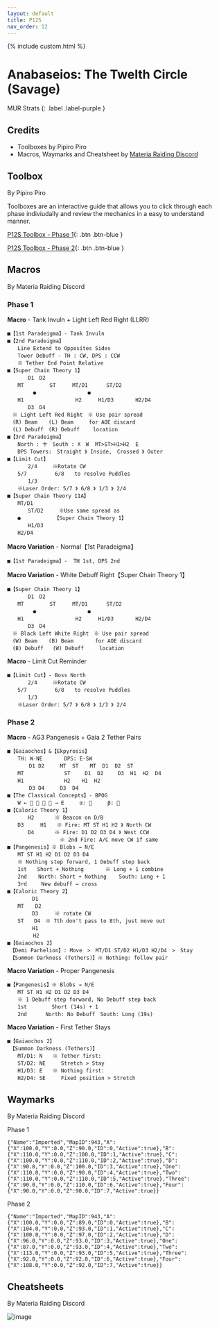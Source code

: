 ```yaml
---
layout: default
title: P12S
nav_order: 12
---
```


{% include custom.html %}

# Anabaseios: The Twelth Circle (Savage)

MUR Strats 
{: .label .label-purple }

## Credits
- Toolboxes by Pipiro Piro
- Macros, Waymarks and Cheatsheet by [Materia Raiding Discord](https://discord.gg/EySn5dRj65)

## Toolbox
By Pipiro Piro

Toolboxes are an interactive guide that allows you to click through each phase indiviudally and review the mechanics in a easy to understand manner.

[P12S Toolbox - Phase 1](https://ff14.toolboxgaming.space/?id=494096636296861&preview=1){: .btn .btn-blue }

[P12S Toolbox - Phase 2](https://ff14.toolboxgaming.space/?id=810190013697861&preview=1){: .btn .btn-blue }

## Macros
By Materia Raiding Discord

### Phase 1
**Macro** - Tank Invuln + Light Left Red Right (LLRR)
```
■【1st Paradeigma】- Tank Invuln
■【2nd Paradeigma】
　　Line Extend to Opposites Sides
　　Tower Debuff - TH : CW, DPS : CCW
　　※ Tether End Point Relative
■【Super Chain Theory 1】
　　　　D1　D2
　　MT　　　　　ST　　  MT/D1      ST/D2
　　　　　●　　　　　　　　　　●
　　H1   　            H2　　  H1/D3       H2/D4
　　　　D3　D4
　※ Light Left Red Right　※ Use pair spread
　(R) Beam　  (L) Beam　　　for AOE discard
　(L) Debuff　(R) Debuff　　 location
■【3rd Paradeigma】
　　North : 十　South : X　W  MT>ST>H1>H2  E
　　DPS Towers:　Straight 》 Inside,　Crossed 》 Outer
■【Limit Cut】
　　　　2/4　　　※Rotate CW
　　5/7         6/8　　to resolve Puddles
　　　　1/3
　　※Laser Order: 5/7 》 6/8 》 1/3 》 2/4
■【Super Chain Theory IIA】
　　MT/D1
　　　　ST/D2　　　※Use same spread as
　　●　　　　　　　【Super Chain Theory 1】
　　　　H1/D3
　　H2/D4
```

**Macro Variation** - Normal【1st Paradeigma】
```
■【1st Paradeigma】-  TH 1st, DPS 2nd
```

**Macro Variation** - White Debuff Right【Super Chain Theory 1】
```
■【Super Chain Theory 1】
　　　　D1　D2
　　MT　　　　　ST　　  MT/D1      ST/D2
　　　　　●　　　　　　　　　　●
　　H1   　            H2　　  H1/D3       H2/D4
　　　　D3　D4
　※ Black Left White Right　※ Use pair spread
　(W) Beam　  (B) Beam　　　  for AOE discard
　(B) Debuff   (W) Debuff　　　location
```

**Macro** - Limit Cut Reminder
```
■【Limit Cut】- Boss North
　　　　2/4　　　※Rotate CW
　　5/7         6/8　　to resolve Puddles
　　　　1/3
　　※Laser Order: 5/7 》 6/8 》 1/3 》 2/4
```

### Phase 2
**Macro** - AG3 Pangenesis + Gaia 2 Tether Pairs
```
■【Gaiaochos】&【Ekpyrosis】
　　TH: W-NE       DPS: E-SW
　　　  D1 D2　　　MT  ST　  MT  D1  D2  ST
　　MT             ST　   D1  D2　   D3  H1  H2  D4
　　H1             H2　  H1  H2　
　　　  D3 D4　　　D3  D4　
■【The Classical Concepts】- BPOG
　　W ←     → E     α:      β: 
■【Caloric Theory 1】
　　　　H2　　　　※ Beacon on D/B
　　D3  　　H1　　※ Fire: MT ST H1 H2 》 North CW
　　　　D4　　　　※ Fire: D1 D2 D3 D4 》 West CCW
　　　　　　　　　  ※ 2nd Fire: A/C move CW if same
■【Pangenesis】※ Blobs → N/E
　　MT ST H1 H2 D1 D2 D3 D4
　　※ Nothing step forward, 1 Debuff step back
　　1st　　Short + Nothing       ※ Long + 1 combine
　　2nd　  North: Short + Nothing    South: Long + 1
　　3rd　   New debuff → cross
■【Caloric Theory 2】
　　　   D1
　　MT　  D2
　　　   D3　  　※ rotate CW
　　ST　　D4　※ 7th don't pass to 8th, just move out
　　　   H1
　　　　　H2
■【Gaiaochos 2】
　【Demi Parhelion】: Move　>　MT/D1 ST/D2 H1/D3 H2/D4　>　Stay
　【Summon Darkness (Tethers)】※ Nothing: follow pair
```

**Macro Variation** - Proper Pangenesis
```
■【Pangenesis】※ Blobs → N/E
　　MT ST H1 H2 D1 D2 D3 D4
　　※ 1 Debuff step forward, No Debuff step back
　　1st        Short (14s) + 1       
　　2nd      North: No Debuff　South: Long (19s)
```

**Macro Variation** - First Tether Stays
```
■【Gaiaochos 2】
　【Summon Darkness (Tethers)】
　　MT/D1: N　　※ Tether first: 
　　ST/D2: NE　　　Stretch > Stay
　　H1/D3: E　　※ Nothing first: 
　　H2/D4: SE　　　Fixed position > Stretch
```

## Waymarks
By Materia Raiding Discord

Phase 1
```
{"Name":"Imported","MapID":943,"A":{"X":100.0,"Y":0.0,"Z":90.0,"ID":0,"Active":true},"B":{"X":110.0,"Y":0.0,"Z":100.0,"ID":1,"Active":true},"C":{"X":100.0,"Y":0.0,"Z":110.0,"ID":2,"Active":true},"D":{"X":90.0,"Y":0.0,"Z":100.0,"ID":3,"Active":true},"One":{"X":110.0,"Y":0.0,"Z":90.0,"ID":4,"Active":true},"Two":{"X":110.0,"Y":0.0,"Z":110.0,"ID":5,"Active":true},"Three":{"X":90.0,"Y":0.0,"Z":110.0,"ID":6,"Active":true},"Four":{"X":90.0,"Y":0.0,"Z":90.0,"ID":7,"Active":true}}
```

Phase 2
```
{"Name":"Imported","MapID":943,"A":{"X":100.0,"Y":0.0,"Z":89.0,"ID":0,"Active":true},"B":{"X":104.0,"Y":0.0,"Z":93.0,"ID":1,"Active":true},"C":{"X":100.0,"Y":0.0,"Z":97.0,"ID":2,"Active":true},"D":{"X":96.0,"Y":0.0,"Z":93.0,"ID":3,"Active":true},"One":{"X":87.0,"Y":0.0,"Z":93.0,"ID":4,"Active":true},"Two":{"X":113.0,"Y":0.0,"Z":93.0,"ID":5,"Active":true},"Three":{"X":92.0,"Y":0.0,"Z":92.0,"ID":6,"Active":true},"Four":{"X":108.0,"Y":0.0,"Z":92.0,"ID":7,"Active":true}}
```

## Cheatsheets
By Materia Raiding Discord

![image](https://github.com/The-Seat-of-Namazu/namazu.tools/assets/85346345/e1b9dc50-12e9-46a7-af4f-71320dd0540b)
